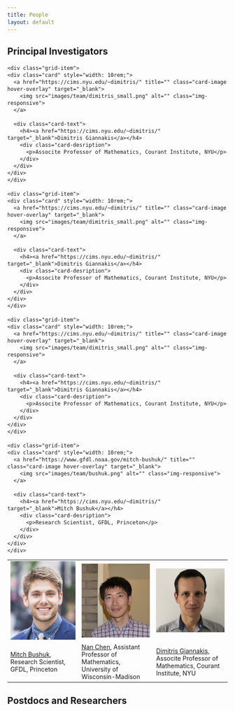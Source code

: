 ```yaml
---
title: People
layout: default
---
```

## Principal Investigators

<div class="grid" data-masonry='{ "columnWidth": 200, "itemSelector": ".grid-item" }'>
  
    <div class="grid-item">
    <div class="card" style="width: 10rem;">
      <a href="https://cims.nyu.edu/~dimitris/" title="" class="card-image hover-overlay" target="_blank">
        <img src="images/team/dimitris_small.png" alt="" class="img-responsive">
      </a>
          
      <div class="card-text">
        <h4><a href="https://cims.nyu.edu/~dimitris/" target="_blank">Dimitris Giannakis</a></h4>
        <div class="card-desription">
          <p>Associte Professor of Mathematics, Courant Institute, NYU</p>
        </div>
      </div>
    </div>
    </div>
    
    <div class="grid-item">
    <div class="card" style="width: 10rem;">
      <a href="https://cims.nyu.edu/~dimitris/" title="" class="card-image hover-overlay" target="_blank">
        <img src="images/team/dimitris_small.png" alt="" class="img-responsive">
      </a>
          
      <div class="card-text">
        <h4><a href="https://cims.nyu.edu/~dimitris/" target="_blank">Dimitris Giannakis</a></h4>
        <div class="card-desription">
          <p>Associte Professor of Mathematics, Courant Institute, NYU</p>
        </div>
      </div>
    </div>
    </div>
    
    <div class="grid-item">
    <div class="card" style="width: 10rem;">
      <a href="https://cims.nyu.edu/~dimitris/" title="" class="card-image hover-overlay" target="_blank">
        <img src="images/team/dimitris_small.png" alt="" class="img-responsive">
      </a>
          
      <div class="card-text">
        <h4><a href="https://cims.nyu.edu/~dimitris/" target="_blank">Dimitris Giannakis</a></h4>
        <div class="card-desription">
          <p>Associte Professor of Mathematics, Courant Institute, NYU</p>
        </div>
      </div>
    </div>
    </div>
  
    <div class="grid-item">
    <div class="card" style="width: 10rem;">
      <a href="https://www.gfdl.noaa.gov/mitch-bushuk/" title="" class="card-image hover-overlay" target="_blank">
        <img src="images/team/bushuk.png" alt="" class="img-responsive">
      </a>
          
      <div class="card-text">
        <h4><a href="https://cims.nyu.edu/~dimitris/" target="_blank">Mitch Bushuk</a></h4>
        <div class="card-desription">
          <p>Research Scientist, GFDL, Princeton</p>
        </div>
      </div>
    </div>
    </div>

</div>

<table class="fixed">
  <col width="200"/>
  <col width="200"/>
  <col width="200"/>
  <tr>
    <td>
    <img src="images/team/bushuk.png" alt=" " width="200"/>
    </td>
    <td>
    <img src="images/team/chen.jpg" alt=" " width="200"/> <br>
    </td>
    <td>
    <img src="images/team/dimitris_small.png" alt=" " width="200"/> <br>
    </td>
  </tr>
  <tr>
    <td>
    <a href="https://www.gfdl.noaa.gov/mitch-bushuk/"> Mitch Bushuk</a>, Research Scientist, GFDL, Princeton
    </td>
    <td>
  <a href="https://www.math.wisc.edu/~chennan/"> Nan Chen</a>, Assistant Professor of Mathematics, University of Wisconsin-Madison 
    </td>
    <td>
  <a href="https://cims.nyu.edu/~dimitris/"> Dimitris Giannakis</a>, Associte Professor of Mathematics, Courant Institute, NYU
    </td>    
  </tr>
</table>



## Postdocs and Researchers
